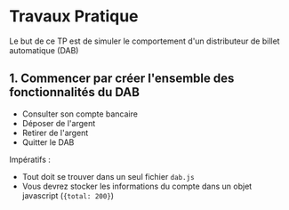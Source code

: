 # Travaux Pratique

Le but de ce TP est de simuler le comportement d'un distributeur de billet automatique (DAB)

## 1. Commencer par créer l'ensemble des fonctionnalités du DAB

- Consulter son compte bancaire
- Déposer de l'argent
- Retirer de l'argent
- Quitter le DAB

Impératifs :

- Tout doit se trouver dans un seul fichier `dab.js`
- Vous devrez stocker les informations du compte dans un objet javascript (`{total: 200}`)